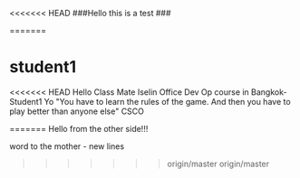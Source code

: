 <<<<<<< HEAD
###Hello this is a test ###

=======
# student1
<<<<<<< HEAD
Hello Class Mate
Iselin Office Dev Op course in Bangkok- Student1
Yo 
"You have to learn the rules of the game. And then you have to play better than anyone else"
CSCO
>>>>>>>
=======
Hello from the other side!!!

word to the mother - new lines



>>>>>>> origin/master
>>>>>>> origin/master
